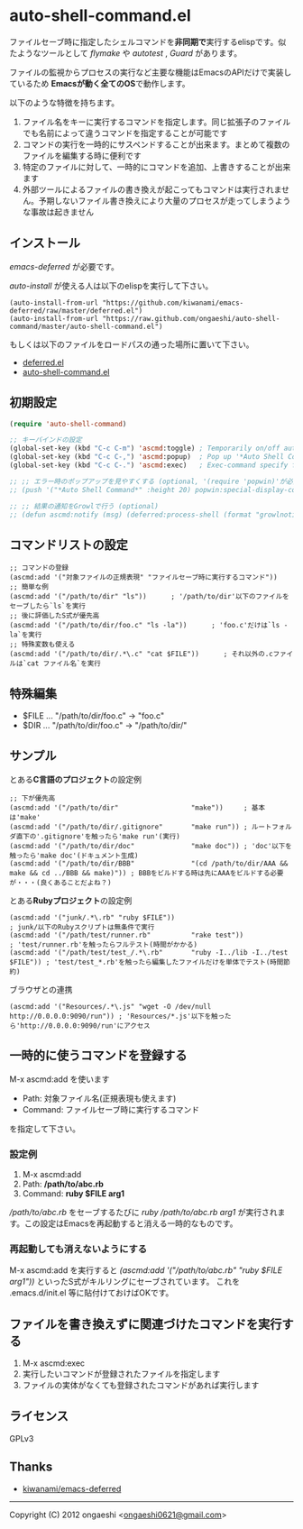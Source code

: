 auto-shell-command.el
=====================

ファイルセーブ時に指定したシェルコマンドを**非同期で**実行するelispです。似たようなツールとして *flymake* や *autotest* , *Guard* があります。

ファイルの監視からプロセスの実行など主要な機能はEmacsのAPIだけで実装しているため **Emacsが動く全てのOS**で動作します。

以下のような特徴を持ちます。

1. ファイル名をキーに実行するコマンドを指定します。同じ拡張子のファイルでも名前によって違うコマンドを指定することが可能です
2. コマンドの実行を一時的にサスペンドすることが出来ます。まとめて複数のファイルを編集する時に便利です
3. 特定のファイルに対して、一時的にコマンドを追加、上書きすることが出来ます
4. 外部ツールによるファイルの書き換えが起こってもコマンドは実行されません。予期しないファイル書き換えにより大量のプロセスが走ってしまうような事故は起きません

## インストール
*emacs-deferred* が必要です。

*auto-install* が使える人は以下のelispを実行して下さい。

```elisp:
(auto-install-from-url "https://github.com/kiwanami/emacs-deferred/raw/master/deferred.el")
(auto-install-from-url "https://raw.github.com/ongaeshi/auto-shell-command/master/auto-shell-command.el")
```

もしくは以下のファイルをロードパスの通った場所に置いて下さい。

* [deferred.el](https://raw.github.com/kiwanami/emacs-deferred/master/deferred.el)
* [auto-shell-command.el](https://raw.github.com/ongaeshi/auto-shell-command/master/auto-shell-command.el)

## 初期設定
```elisp:.eamcs.d/init.el
(require 'auto-shell-command)

;; キーバインドの設定
(global-set-key (kbd "C-c C-m") 'ascmd:toggle) ; Temporarily on/off auto-shell-command run
(global-set-key (kbd "C-c C-,") 'ascmd:popup)  ; Pop up '*Auto Shell Command*'
(global-set-key (kbd "C-c C-.") 'ascmd:exec)   ; Exec-command specify file name

;; ;; エラー時のポップアップを見やすくする (optional, '(require 'popwin)'が必要です)
;; (push '("*Auto Shell Command*" :height 20) popwin:special-display-config)

;; ;; 結果の通知をGrowlで行う (optional)
;; (defun ascmd:notify (msg) (deferred:process-shell (format "growlnotify -m %s -t emacs" msg))))

```

## コマンドリストの設定
```elisp
;; コマンドの登録
(ascmd:add '("対象ファイルの正規表現" "ファイルセーブ時に実行するコマンド"))
;; 簡単な例
(ascmd:add '("/path/to/dir" "ls"))      ; '/path/to/dir'以下のファイルをセーブしたら`ls`を実行
;; 後に評価したS式が優先高
(ascmd:add '("/path/to/dir/foo.c" "ls -la"))      ; 'foo.c'だけは`ls -la`を実行
;; 特殊変数も使える
(ascmd:add '("/path/to/dir/.*\.c" "cat $FILE"))      ; それ以外の.cファイルは`cat ファイル名`を実行
```

## 特殊編集
* $FILE ... "/path/to/dir/foo.c" -> "foo.c"
* $DIR  ... "/path/to/dir/foo.c" -> "/path/to/dir/"

## サンプル
とある**C言語のプロジェクト**の設定例

```elisp
;; 下が優先高
(ascmd:add '("/path/to/dir"                  "make"))     ; 基本は'make'
(ascmd:add '("/path/to/dir/.gitignore"       "make run")) ; ルートフォルダ直下の'.gitignore'を触ったら'make run'(実行)
(ascmd:add '("/path/to/dir/doc"              "make doc")) ; 'doc'以下を触ったら'make doc'(ドキュメント生成)
(ascmd:add '("/path/to/dir/BBB"              "(cd /path/to/dir/AAA && make && cd ../BBB && make)")) ; BBBをビルドする時は先にAAAをビルドする必要が・・・(良くあることだよね？)
```

とある**Rubyプロジェクト**の設定例

```elisp
(ascmd:add '("junk/.*\.rb" "ruby $FILE"))                                      ; junk/以下のRubyスクリプトは無条件で実行
(ascmd:add '("/path/test/runner.rb"          "rake test"))                     ; 'test/runner.rb'を触ったらフルテスト(時間がかかる)
(ascmd:add '("/path/test/test_/.*\.rb"       "ruby -I../lib -I../test $FILE")) ; 'test/test_*.rb'を触ったら編集したファイルだけを単体でテスト(時間節約)
```

ブラウザとの連携

```elisp
(ascmd:add '("Resources/.*\.js" "wget -O /dev/null http://0.0.0.0:9090/run")) ; 'Resources/*.js'以下を触ったら'http://0.0.0.0:9090/run'にアクセス
```

## 一時的に使うコマンドを登録する
M-x ascmd:add を使います

* Path: 対象ファイル名(正規表現も使えます)
* Command: ファイルセーブ時に実行するコマンド

を指定して下さい。

### 設定例
1. M-x ascmd:add
2. Path: **/path/to/abc.rb**
3. Command: **ruby $FILE arg1**

*/path/to/abc.rb* をセーブするたびに *ruby /path/to/abc.rb arg1* が実行されます。この設定はEmacsを再起動すると消える一時的なものです。

### 再起動しても消えないようにする
M-x ascmd:add を実行すると *(ascmd:add '("/path/to/abc.rb" "ruby $FILE arg1"))* といったS式がキルリングにセーブされています。
これを .emacs.d/init.el 等に貼付けておけばOKです。

## ファイルを書き換えずに関連づけたコマンドを実行する
1. M-x ascmd:exec
2. 実行したいコマンドが登録されたファイルを指定します
3. ファイルの実体がなくても登録されたコマンドがあれば実行します

## ライセンス
GPLv3

## Thanks
- [kiwanami/emacs-deferred](https://github.com/kiwanami/emacs-deferred)

----
Copyright (C) 2012 ongaeshi <<ongaeshi0621@gmail.com>>